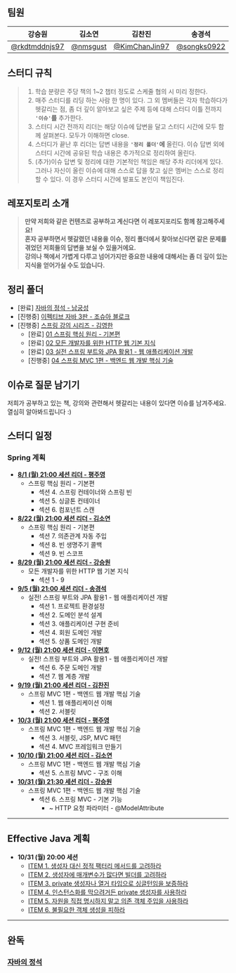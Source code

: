 ## 팀원
|강승원|김소연|김찬진|송경석|이현호|평주영|
|:---:|:---:|:---:|:---:|:---:|:---:|
|[@rkdtmddnjs97](https://github.com/rkdtmddnjs97)|[@nmsgust](https://github.com/nmsgust)|[@KimChanJin97](https://github.com/KimChanJin97)|[@songks0922](https://github.com/songks0922)|[@charlesuu](https://github.com/charlesuu)|[@anthologia](https://github.com/anthologia)|


## 스터디 규칙
> 1. 학습 분량은 주당 책의 1~2 챕터 정도로 스케줄 협의 시 미리 정한다.
> 2. 매주 스터디를 리딩 하는 사람 한 명이 있다. 그 외 멤버들은 각자 학습하다가 헷갈리는 점, 좀 더 깊이 알아보고 싶은 주제 등에 대해 스터디 이틀 전까지 **`'이슈'`를** 추가한다.  
> 3. 스터디 시간 전까지 리더는 해당 이슈에 답변을 달고 스터디 시간에 모두 함께 살펴본다. 모두가 이해하면 close.
> 4. 스터디가 끝난 후 리더는 답변 내용을 **`'정리 폴더'`에** 올린다. 이슈 답변 외에 스터디 시간에 공유된 학습 내용은 추가적으로 정리하여 올린다.
> 5. (추가)이슈 답변 및 정리에 대한 기본적인 책임은 해당 주차 리더에게 있다. 그러나 자신이 올린 이슈에 대해 스스로 답을 찾고 싶은 멤버는 스스로 정리 할 수 있다. 이 경우 스터디 시간에 발표도 본인이 책임진다.


## 레포지토리 소개
>**만약 저희와 같은 컨텐츠로 공부하고 계신다면 이 레포지포리도 함께 참고해주세요!  
> 혼자 공부하면서 헷갈렸던 내용을 이슈, 정리 폴더에서 찾아보신다면 같은 문제를 겪었던 저희들의 답변을 보실 수 있을거에요.  
> 강의나 책에서 가볍게 다루고 넘어가지만 중요한 내용에 대해서는 좀 더 깊이 있는 지식을 얻어가실 수도 있습니다.**   


## 정리 폴더
- [완료] [자바의 정석 - 남궁성](https://github.com/Java-Chip4/StudyingRecord/tree/main/자바의%20정석)
- [진행중] [이펙티브 자바 3판 - 조슈아 블로크](https://github.com/Java-Chip4/StudyingRecord/tree/main/이펙티브%20자바%203판)
- [진행중] [스프링 강의 시리즈 - 김영한](https://github.com/Java-Chip4/StudyingRecord/tree/main/김영한님%20스프링)
    - [완료] [01 스프링 핵심 원리 - 기본편](https://github.com/Java-Chip4/StudyingRecord/tree/main/%EA%B9%80%EC%98%81%ED%95%9C%EB%8B%98%20%EC%8A%A4%ED%94%84%EB%A7%81/01%20%EC%8A%A4%ED%94%84%EB%A7%81%20%ED%95%B5%EC%8B%AC%20%EC%9B%90%EB%A6%AC%20-%20%EA%B8%B0%EB%B3%B8%ED%8E%B8)
    - [완료] [02 모든 개발자를 위한 HTTP 웹 기본 지식](https://github.com/Java-Chip4/StudyingRecord/tree/main/%EA%B9%80%EC%98%81%ED%95%9C%EB%8B%98%20%EC%8A%A4%ED%94%84%EB%A7%81/02%20%EB%AA%A8%EB%93%A0%20%EA%B0%9C%EB%B0%9C%EC%9E%90%EB%A5%BC%20%EC%9C%84%ED%95%9C%20HTTP%20%EC%9B%B9%20%EA%B8%B0%EB%B3%B8%20%EC%A7%80%EC%8B%9D)
    - [완료] [03 실전 스프링 부트와 JPA 활용1 - 웹 애플리케이션 개발](https://github.com/Java-Chip4/StudyingRecord/tree/main/%EA%B9%80%EC%98%81%ED%95%9C%EB%8B%98%20%EC%8A%A4%ED%94%84%EB%A7%81/03%20%EC%8B%A4%EC%A0%84%20%EC%8A%A4%ED%94%84%EB%A7%81%20%EB%B6%80%ED%8A%B8%EC%99%80%20JPA%20%ED%99%9C%EC%9A%A91%20-%20%EC%9B%B9%20%EC%95%A0%ED%94%8C%EB%A6%AC%EC%BC%80%EC%9D%B4%EC%85%98%20%EA%B0%9C%EB%B0%9C)
    - [진행중] [04 스프링 MVC 1편 - 백엔드 웹 개발 핵심 기술](https://github.com/Java-Chip4/StudyingRecord/tree/main/%EA%B9%80%EC%98%81%ED%95%9C%EB%8B%98%20%EC%8A%A4%ED%94%84%EB%A7%81/04%20%EC%8A%A4%ED%94%84%EB%A7%81%20MVC%201%ED%8E%B8%20-%20%EB%B0%B1%EC%97%94%EB%93%9C%20%EC%9B%B9%20%EA%B0%9C%EB%B0%9C%20%ED%95%B5%EC%8B%AC%20%EA%B8%B0%EC%88%A0)


## 이슈로 질문 남기기
저희가 공부하고 있는 책, 강의와 관련해서 헷갈리는 내용이 있다면 이슈를 남겨주세요. 열심히 알아봐드립니다 :)


## 스터디 일정
### Spring 계획
- [**8/1 (월) 21:00 세션 리더 - 평주영**](https://github.com/Java-Chip4/StudyingRecord/tree/main/%EA%B9%80%EC%98%81%ED%95%9C%EB%8B%98%20%EC%8A%A4%ED%94%84%EB%A7%81/01%20%EC%8A%A4%ED%94%84%EB%A7%81%20%ED%95%B5%EC%8B%AC%20%EC%9B%90%EB%A6%AC%20-%20%EA%B8%B0%EB%B3%B8%ED%8E%B8/%EC%84%B9%EC%85%98%204%20-%206)
    - 스프링 핵심 원리 - 기본편
        - 섹션 4. 스프링 컨테이너와 스프링 빈
        - 섹션 5. 싱글톤 컨테이너
        - 섹션 6. 컴포넌트 스캔
- [**8/22 (월) 21:00 세션 리더 - 김소연**](https://github.com/Java-Chip4/StudyingRecord/tree/main/%EA%B9%80%EC%98%81%ED%95%9C%EB%8B%98%20%EC%8A%A4%ED%94%84%EB%A7%81/01%20%EC%8A%A4%ED%94%84%EB%A7%81%20%ED%95%B5%EC%8B%AC%20%EC%9B%90%EB%A6%AC%20-%20%EA%B8%B0%EB%B3%B8%ED%8E%B8/%EC%84%B9%EC%85%98%207%20-%209)
    - 스프링 핵심 원리 - 기본편
        - 섹션 7. 의존관계 자동 주입
        - 섹션 8. 빈 생명주기 콜백
        - 섹션 9. 빈 스코프
- [**8/29 (월) 21:00 세션 리더 - 강승원**](https://github.com/Java-Chip4/StudyingRecord/tree/main/%EA%B9%80%EC%98%81%ED%95%9C%EB%8B%98%20%EC%8A%A4%ED%94%84%EB%A7%81/02%20%EB%AA%A8%EB%93%A0%20%EA%B0%9C%EB%B0%9C%EC%9E%90%EB%A5%BC%20%EC%9C%84%ED%95%9C%20HTTP%20%EC%9B%B9%20%EA%B8%B0%EB%B3%B8%20%EC%A7%80%EC%8B%9D/%EC%84%B9%EC%85%98%200%20-%209)
    - 모든 개발자를 위한 HTTP 웹 기본 지식
        - 섹션 1 - 9
- [**9/5 (월) 21:00 세션 리더 - 송경석**](https://github.com/Java-Chip4/StudyingRecord/tree/main/%EA%B9%80%EC%98%81%ED%95%9C%EB%8B%98%20%EC%8A%A4%ED%94%84%EB%A7%81/03%20%EC%8B%A4%EC%A0%84%20%EC%8A%A4%ED%94%84%EB%A7%81%20%EB%B6%80%ED%8A%B8%EC%99%80%20JPA%20%ED%99%9C%EC%9A%A91%20-%20%EC%9B%B9%20%EC%95%A0%ED%94%8C%EB%A6%AC%EC%BC%80%EC%9D%B4%EC%85%98%20%EA%B0%9C%EB%B0%9C/%EC%84%B9%EC%85%98%201%20-%205)
    - 실전! 스프링 부트와 JPA 활용1 - 웹 애플리케이션 개발
        - 섹션 1. 프로젝트 환경설정
        - 섹션 2. 도메인 분석 설계
        - 섹션 3. 애플리케이션 구현 준비
        - 섹션 4. 회원 도메인 개발
        - 섹션 5. 상품 도메인 개발
- [**9/12 (월) 21:00 세션 리더 - 이현호**](https://github.com/Java-Chip4/StudyingRecord/tree/main/%EA%B9%80%EC%98%81%ED%95%9C%EB%8B%98%20%EC%8A%A4%ED%94%84%EB%A7%81/03%20%EC%8B%A4%EC%A0%84%20%EC%8A%A4%ED%94%84%EB%A7%81%20%EB%B6%80%ED%8A%B8%EC%99%80%20JPA%20%ED%99%9C%EC%9A%A91%20-%20%EC%9B%B9%20%EC%95%A0%ED%94%8C%EB%A6%AC%EC%BC%80%EC%9D%B4%EC%85%98%20%EA%B0%9C%EB%B0%9C/%EC%84%B9%EC%85%98%206%20-%207)
    - 실전! 스프링 부트와 JPA 활용1 - 웹 애플리케이션 개발
        - 섹션 6. 주문 도메인 개발
        - 섹션 7. 웹 계층 개발
- [**9/19 (월) 21:00 세션 리더 - 김찬진**](https://github.com/Java-Chip4/StudyingRecord/tree/main/%EA%B9%80%EC%98%81%ED%95%9C%EB%8B%98%20%EC%8A%A4%ED%94%84%EB%A7%81/04%20%EC%8A%A4%ED%94%84%EB%A7%81%20MVC%201%ED%8E%B8%20-%20%EB%B0%B1%EC%97%94%EB%93%9C%20%EC%9B%B9%20%EA%B0%9C%EB%B0%9C%20%ED%95%B5%EC%8B%AC%20%EA%B8%B0%EC%88%A0/%EC%84%B9%EC%85%98%201%20-%202)
    - 스프링 MVC 1편 - 백엔드 웹 개발 핵심 기술
        - 섹션 1. 웹 애플리케이션 이해
        - 섹션 2. 서블릿
- [**10/3 (월) 21:00 세션 리더 - 평주영**](https://github.com/Java-Chip4/StudyingRecord/tree/main/%EA%B9%80%EC%98%81%ED%95%9C%EB%8B%98%20%EC%8A%A4%ED%94%84%EB%A7%81/04%20%EC%8A%A4%ED%94%84%EB%A7%81%20MVC%201%ED%8E%B8%20-%20%EB%B0%B1%EC%97%94%EB%93%9C%20%EC%9B%B9%20%EA%B0%9C%EB%B0%9C%20%ED%95%B5%EC%8B%AC%20%EA%B8%B0%EC%88%A0/%EC%84%B9%EC%85%98%203%20-%204)
    - 스프링 MVC 1편 - 백엔드 웹 개발 핵심 기술
        - 섹션 3. 서블릿, JSP, MVC 패턴
        - 섹션 4. MVC 프레임워크 만들기
- [**10/10 (월) 21:00 세션 리더 - 김소연**](https://github.com/Java-Chip4/StudyingRecord/tree/main/%EA%B9%80%EC%98%81%ED%95%9C%EB%8B%98%20%EC%8A%A4%ED%94%84%EB%A7%81/04%20%EC%8A%A4%ED%94%84%EB%A7%81%20MVC%201%ED%8E%B8%20-%20%EB%B0%B1%EC%97%94%EB%93%9C%20%EC%9B%B9%20%EA%B0%9C%EB%B0%9C%20%ED%95%B5%EC%8B%AC%20%EA%B8%B0%EC%88%A0/%EC%84%B9%EC%85%98%205)
    - 스프링 MVC 1편 - 백엔드 웹 개발 핵심 기술
        - 섹션 5. 스프링 MVC - 구조 이해
- [**10/31 (월) 21:30 세션 리더 - 강승원**](https://github.com/Java-Chip4/StudyingRecord/tree/main/%EA%B9%80%EC%98%81%ED%95%9C%EB%8B%98%20%EC%8A%A4%ED%94%84%EB%A7%81/04%20%EC%8A%A4%ED%94%84%EB%A7%81%20MVC%201%ED%8E%B8%20-%20%EB%B0%B1%EC%97%94%EB%93%9C%20%EC%9B%B9%20%EA%B0%9C%EB%B0%9C%20%ED%95%B5%EC%8B%AC%20%EA%B8%B0%EC%88%A0/%EC%84%B9%EC%85%98%205)
    - 스프링 MVC 1편 - 백엔드 웹 개발 핵심 기술
        - 섹션 6. 스프링 MVC - 기본 기능 
          - ~ HTTP 요청 파라미터 - @ModelAttribute

---

## Effective Java 계획
- **10/31 (월) 20:00 세션**
  - [ITEM 1. 생성자 대신 정적 팩터리 메서드를 고려하라](https://github.com/Java-Chip4/StudyingRecord/tree/main/%EC%9D%B4%ED%8E%99%ED%8B%B0%EB%B8%8C%20%EC%9E%90%EB%B0%94%203%ED%8C%90/2%EC%9E%A5%20-%20%EA%B0%9D%EC%B2%B4%20%EC%83%9D%EC%84%B1%EA%B3%BC%20%ED%8C%8C%EA%B4%B4/ITEM%201.md)
  - [ITEM 2. 생성자에 매개변수가 많다면 빌더를 고려하라](https://github.com/Java-Chip4/StudyingRecord/tree/main/%EC%9D%B4%ED%8E%99%ED%8B%B0%EB%B8%8C%20%EC%9E%90%EB%B0%94%203%ED%8C%90/2%EC%9E%A5%20-%20%EA%B0%9D%EC%B2%B4%20%EC%83%9D%EC%84%B1%EA%B3%BC%20%ED%8C%8C%EA%B4%B4/ITEM%202.md)
  - [ITEM 3. private 생성자나 열거 타입으로 싱글턴임을 보증하라](https://github.com/Java-Chip4/StudyingRecord/tree/main/%EC%9D%B4%ED%8E%99%ED%8B%B0%EB%B8%8C%20%EC%9E%90%EB%B0%94%203%ED%8C%90/2%EC%9E%A5%20-%20%EA%B0%9D%EC%B2%B4%20%EC%83%9D%EC%84%B1%EA%B3%BC%20%ED%8C%8C%EA%B4%B4/ITEM%203.md)
  - [ITEM 4. 인스턴스화를 막으려거든 private 생성자를 사용하라](https://github.com/Java-Chip4/StudyingRecord/tree/main/%EC%9D%B4%ED%8E%99%ED%8B%B0%EB%B8%8C%20%EC%9E%90%EB%B0%94%203%ED%8C%90/2%EC%9E%A5%20-%20%EA%B0%9D%EC%B2%B4%20%EC%83%9D%EC%84%B1%EA%B3%BC%20%ED%8C%8C%EA%B4%B4/ITEM%204.md)
  - [ITEM 5. 자원을 직접 명시하지 말고 의존 객체 주입을 사용하라](https://github.com/Java-Chip4/StudyingRecord/tree/main/%EC%9D%B4%ED%8E%99%ED%8B%B0%EB%B8%8C%20%EC%9E%90%EB%B0%94%203%ED%8C%90/2%EC%9E%A5%20-%20%EA%B0%9D%EC%B2%B4%20%EC%83%9D%EC%84%B1%EA%B3%BC%20%ED%8C%8C%EA%B4%B4/ITEM%205.md)
  - [ITEM 6. 불필요한 객체 생성을 피하라](https://github.com/Java-Chip4/StudyingRecord/tree/main/%EC%9D%B4%ED%8E%99%ED%8B%B0%EB%B8%8C%20%EC%9E%90%EB%B0%94%203%ED%8C%90/2%EC%9E%A5%20-%20%EA%B0%9D%EC%B2%B4%20%EC%83%9D%EC%84%B1%EA%B3%BC%20%ED%8C%8C%EA%B4%B4/ITEM%206.md)


---
## 완독
### [자바의 정석](https://github.com/Java-Chip4/StudyingRecord/tree/main/%EC%8A%A4%ED%84%B0%EB%94%94%20%EC%9D%BC%EC%A0%95/%EC%9E%90%EB%B0%94%EC%9D%98%20%EC%A0%95%EC%84%9D.md)
